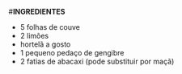 #**INGREDIENTES**

 - 5 folhas de couve
 - 2 limões 
 - hortelã a gosto
 - 1 pequeno pedaço de gengibre
 - 2 fatias de abacaxi (pode substituir por maçã)